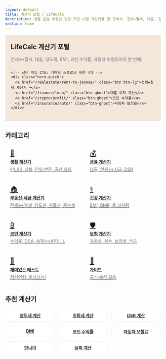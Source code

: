```yaml
---
layout: default
title: 계산기 포털 | LifeCalc
description: 생활·금융·부동산·건강·코인·보험 계산기를 한 곳에서. 전세↔월세, 대출, 양도세, BMI, 코인 수익률, 자동차 보험료 등 실생활 계산을 빠르고 정확하게.
section: home
---
```


<!-- Hero -->
<section class="hero">
  <div class="hero-text">
    <h1 style="margin:0 0 6px">LifeCalc 계산기 포털</h1>
    <p class="hero-sub">전세↔월세, 대출, 양도세, BMI, 코인 수익률, 자동차 보험료까지 한 번에.</p>

    <!-- 상단 핵심 CTA: 가벼운 스트로크 버튼 4개 -->
    <div class="hero-quick">
      <a href="/realestate/rent-to-jeonse/" class="btn btn-lg">전세↔월세 계산기 →</a>
      <a href="/finance/loan/" class="btn-ghost">대출 이자 계산</a>
      <a href="/crypto/profit/" class="btn-ghost">코인 수익률</a>
      <a href="/insurance/auto/" class="btn-ghost">자동차 보험료</a>
    </div>
  </div>
</section>

<!-- 카테고리 -->
<h2>카테고리</h2>
<div class="grid-cards">
  <a class="card card-link" href="/life/">
    <div class="icon">🧰</div>
    <div class="title">생활 계산기</div>
    <div class="desc">만나이, 날짜, 단위 변환, 출산·육아</div>
  </a>

  <a class="card card-link" href="/finance/">
    <div class="icon">💰</div>
    <div class="title">금융 계산기</div>
    <div class="desc">대출, 연봉↔시급, DSR</div>
  </a>

  <a class="card card-link" href="/realestate/">
    <div class="icon">🏠</div>
    <div class="title">부동산·세금 계산기</div>
    <div class="desc">전세↔월세, 양도세, 취득세, 종부세</div>
  </a>

  <a class="card card-link" href="/health/">
    <div class="icon">⚕️</div>
    <div class="title">건강 계산기</div>
    <div class="desc">BMI, BMR, 물 섭취량</div>
  </a>

  <a class="card card-link" href="/crypto/">
    <div class="icon">₿</div>
    <div class="title">코인 계산기</div>
    <div class="desc">수익률, DCA, APR↔APY, IL</div>
  </a>

  <a class="card card-link" href="/insurance/">
    <div class="icon">🛡️</div>
    <div class="title">보험 계산기</div>
    <div class="desc">자동차, 실손, 보장액, 연금</div>
  </a>

  <a class="card card-link" href="/fun/">
    <div class="icon">🎯</div>
    <div class="title">재미있는 테스트</div>
    <div class="desc">정신연령, 별자리/띠</div>
  </a>

  <a class="card card-link" href="/guide/">
    <div class="icon">📘</div>
    <div class="title">가이드</div>
    <div class="desc">공식·해석 모음</div>
  </a>
</div>

<!-- 추천 계산기: 버튼형(상단과 중복 최소화) -->
<h2>추천 계산기</h2>
<div class="btn-grid">
  <a class="pill" href="/realestate/capital-gains/">양도세 계산</a>
  <a class="pill" href="/realestate/acquisition-tax/">취득세 계산</a>
  <a class="pill" href="/finance/dsr/">DSR 계산</a>
  <a class="pill" href="/health/bmi/">BMI</a>
  <a class="pill" href="/crypto/profit/">코인 수익률</a>
  <a class="pill" href="/insurance/auto/">자동차 보험료</a>
  <a class="pill" href="/life/age/">만나이</a>
  <a class="pill" href="/life/date/">날짜 계산</a>
</div>

<!-- 페이지 전용 보조 스타일 -->
<style>
  /* Hero */
  .hero{
    background-color:#f5e6da;  /* 연한 베이지 */
    border:1px solid var(--line);
    border-radius:var(--radius);
    padding:22px 18px;
    display:flex; gap:18px; align-items:stretch; justify-content:space-between;
    margin:10px 0 18px;
  }
  .hero-text{ display:flex; flex-direction:column; gap:10px; }
  .hero-sub{ margin:0; color:#6b7280 }
  .hero-quick{ display:flex; gap:8px; flex-wrap:wrap; }
  .btn-lg{ padding:10px 18px; font-size:15px; }
  .btn-ghost{
    background:#fff; color:#0b4c74; border:1.5px solid #d7e6f2;
    padding:8px 14px; border-radius:10px; font-weight:700;
  }
  .btn-ghost:hover{ background:#eef6fc; border-color:#bdd9ef; }

  /* 카드 그리드 */
  .grid-cards{
    display:grid; gap:12px;
    grid-template-columns: repeat(auto-fill, minmax(220px, 1fr));
    margin:10px 0 18px;
  }
  .card-link{ display:block; padding:16px; transition: transform .06s ease, box-shadow .15s ease; }
  .card-link:hover{ transform: translateY(-2px); box-shadow:0 10px 22px rgba(0,0,0,.06); }
  .card-link .icon{ font-size:22px; line-height:1; margin-bottom:6px; }
  .card-link .title{ font-weight:700; margin-bottom:4px; }
  .card-link .desc{ color:#6b7280; }

  /* 추천 버튼 그리드 */
  .btn-grid{
    display:grid; gap:10px;
    grid-template-columns: repeat(auto-fill, minmax(160px,1fr));
    margin-bottom: 8px;
  }
  .pill{
    display:block; text-align:center; padding:10px 12px;
    border:1px solid #e6ebf0; border-radius:999px;
    background:#fff; color:#333; font-weight:700;
    transition:background .15s, transform .05s, border-color .15s;
  }
  .pill:hover{ background:#f5f7fa; transform:translateY(-1px); border-color:#d9e2ea; }

  @media (max-width:860px){
    .hero{ flex-direction:column; }
  }
</style>

